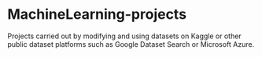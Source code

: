 # MachineLearning-projects
Projects carried out by modifying and using datasets on Kaggle or other public dataset platforms such as Google Dataset Search or Microsoft Azure.
